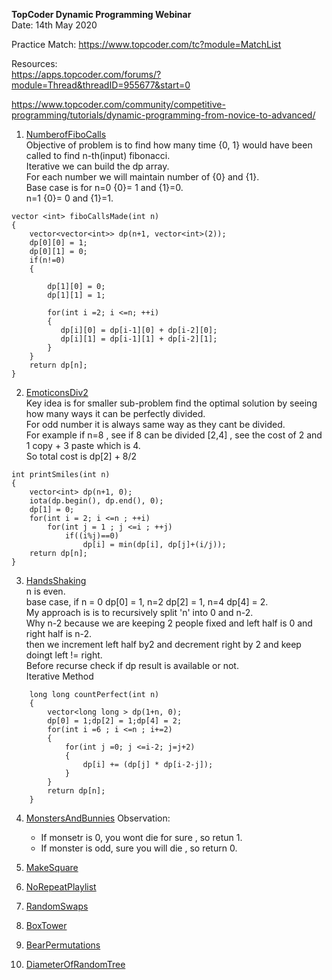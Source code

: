 **TopCoder Dynamic Programming Webinar**  
Date: 14th May 2020

Practice Match:
https://www.topcoder.com/tc?module=MatchList  

Resources:  
https://apps.topcoder.com/forums/?module=Thread&threadID=955677&start=0  

https://www.topcoder.com/community/competitive-programming/tutorials/dynamic-programming-from-novice-to-advanced/  

1. [NumberofFiboCalls](https://community.topcoder.com/stat?c=problem_statement&pm=2292&rd=10709)  
Objective of problem is to find how many time {0, 1} would have been called to find n-th(input) fibonacci.  
Iterative we can build the dp array.  
For each number we will maintain number of {0} and {1}.  
Base case is for n=0 {0}= 1 and {1}=0.  
n=1 {0}= 0 and {1}=1.  
```
vector <int> fiboCallsMade(int n)
{
 	vector<vector<int>> dp(n+1, vector<int>(2));
 	dp[0][0] = 1;
 	dp[0][1] = 0;
    if(n!=0)
    {

        dp[1][0] = 0;
        dp[1][1] = 1;

        for(int i =2; i <=n; ++i)
        {
           dp[i][0] = dp[i-1][0] + dp[i-2][0];
           dp[i][1] = dp[i-1][1] + dp[i-2][1];
        }
    }
    return dp[n];
}

```
2. [EmoticonsDiv2](https://community.topcoder.com/stat?c=problem_statement&pm=13041&rd=15845)  
Key idea is for smaller sub-problem find the optimal solution by seeing how many ways it can be perfectly divided.  
For odd number it is always same way as they cant be divided.  
For example if n=8 , see if 8 can be divided [2,4] , see the cost of 2 and 1 copy + 3 paste which is 4.  
So total cost is dp[2] + 8/2  
```
int printSmiles(int n)
{
    vector<int> dp(n+1, 0);
    iota(dp.begin(), dp.end(), 0);
    dp[1] = 0;
    for(int i = 2; i <=n ; ++i)
        for(int j = 1 ; j <=i ; ++j)
    		if((i%j)==0)
    			dp[i] = min(dp[i], dp[j]+(i/j));
    return dp[n];
}
````

3. [HandsShaking](https://community.topcoder.com/stat?c=problem_statement&pm=7868&rd=10777)  
n is even.  
base case, if n = 0 dp[0] = 1, n=2 dp[2] = 1, n=4 dp[4] = 2.  
My approach is is to recursively split 'n' into 0 and n-2.  
Why n-2 because we are keeping 2 people fixed and left half is 0 and right half is n-2.  
then we increment left half by2 and decrement right by 2 and keep doingt left != right.  
Before recurse check if dp result is available or not.  
Iterative Method  
```
	long long countPerfect(int n)
	{
		vector<long long > dp(1+n, 0);
		dp[0] = 1;dp[2] = 1;dp[4] = 2;
		for(int i =6 ; i <=n ; i+=2)
		{
			for(int j =0; j <=i-2; j=j+2)
			{
				dp[i] += (dp[j] * dp[i-2-j]);
			}
		}
		return dp[n];
	}

```


4. [MonstersAndBunnies](https://community.topcoder.com/stat?c=problem_statement&pm=8595&rd=12007)
Observation:  
   - If monsetr is 0, you wont die for sure , so retun 1.  
   - If monster is odd, sure you will die , so return 0.
   
5. [MakeSquare](https://community.topcoder.com/stat?c=problem_statement&pm=8681&rd=14426)  
6. [NoRepeatPlaylist](https://community.topcoder.com/stat?c=problem_statement&pm=11774&rd=14724)  
7. [RandomSwaps](https://community.topcoder.com/stat?c=problem_statement&pm=7289&rd=10662)  
8. [BoxTower](https://community.topcoder.com/stat?c=problem_statement&pm=6576&rd=9990)  
9. [BearPermutations](https://community.topcoder.com/stat?c=problem_statement&pm=14080&rd=16616)  
10. [DiameterOfRandomTree](https://community.topcoder.com/stat?c=problem_statement&pm=14102&rd=16627)  
